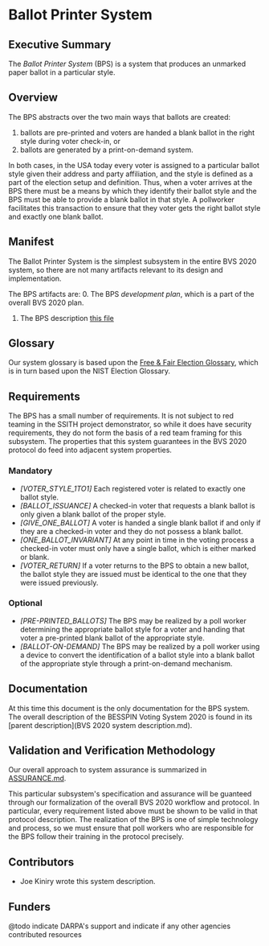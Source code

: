 # Ballot Printer System

## Executive Summary

The *Ballot Printer System* (BPS) is a system that produces an unmarked paper 
ballot in a particular style.

## Overview

The BPS abstracts over the two main ways that ballots are created: 
 1. ballots are pre-printed and voters are handed a blank ballot in the right 
    style during voter check-in, or 
 2. ballots are generated by a print-on-demand system.  

In both cases, in the USA today every voter is assigned to a particular ballot 
style given their address and party affiliation, and the style is defined as
a part of the election setup and definition.  Thus, when a voter arrives at 
the BPS there must be a means by which they identify their ballot style and
the BPS must be able to provide a blank ballot in that style.  A pollworker
facilitates this transaction to ensure that they voter gets the right ballot
style and exactly one blank ballot.

## Manifest

The Ballot Printer System is the simplest subsystem in the entire BVS 2020
system, so there are not many artifacts relevant to its design and 
implementation.  

The BPS artifacts are:
 0. The BPS *development plan*, which is a part of the overall BVS 2020 plan.
 1. The BPS description [this file](Ballot_Printer_System.md)
 
## Glossary

Our system glossary is based upon the [Free & Fair Election 
Glossary](https://github.com/FreeAndFair/ElectionGlossary), which
is in turn based upon the NIST Election Glossary.

## Requirements

The BPS has a small number of requirements.  It is not subject to red teaming
in the SSITH project demonstrator, so while it does have security requirements,
they do not form the basis of a red team framing for this subsystem.  The
properties that this system guarantees in the BVS 2020 protocol do feed into
adjacent system properties.

### Mandatory

- *[VOTER_STYLE_1TO1]* Each registered voter is related to exactly one ballot
  style.
- *[BALLOT_ISSUANCE]* A checked-in voter that requests a blank ballot is only 
  given a blank ballot of the proper style.
- *[GIVE_ONE_BALLOT]* A voter is handed a single blank ballot if and 
  only if they are a checked-in voter and they do not possess a blank ballot.
- *[ONE_BALLOT_INVARIANT]* At any point in time in the voting process a 
  checked-in voter must only have a single ballot, which is either marked or 
  blank.
- *[VOTER_RETURN]* If a voter returns to the BPS to obtain a new ballot, the
  ballot style they are issued must be identical to the one that they were 
  issued previously.

### Optional

- *[PRE-PRINTED_BALLOTS]* The BPS may be realized by a poll worker determining
  the appropriate ballot style for a voter and handing that voter a pre-printed
  blank ballot of the appropriate style.
- *[BALLOT-ON-DEMAND]* The BPS may be realized by a poll worker using a device
  to convert the identification of a ballot style into a blank ballot of the
  appropriate style through a print-on-demand mechanism.

## Documentation

At this time this document is the only documentation for the BPS system.  The
overall description of the BESSPIN Voting System 2020 is found in its [parent
description](BVS 2020 system description.md).

## Validation and Verification Methodology

Our overall approach to system assurance is summarized in
[ASSURANCE.md](../ASSURANCE.md).

This particular subsystem's specification and assurance will be guanteed
through our formalization of the overall BVS 2020 workflow and protocol. In 
particular, every requirement listed above must be shown to be valid in that
protocol description.  The realization of the BPS is one of simple technology
and process, so we must ensure that poll workers who are responsible for the
BPS follow their training in the protocol precisely.

## Contributors

- Joe Kiniry wrote this system description.

## Funders

@todo indicate DARPA's support and indicate if any other agencies
contributed resources